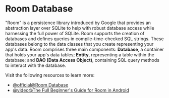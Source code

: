 # Room Database

"Room" is a persistence library introduced by Google that provides an abstraction layer over SQLite to help with robust database access while harnessing the full power of SQLite. Room supports the creation of databases and defines queries in compile-time-checked SQL strings. These databases belong to the data classes that you create representing your app's data. Room comprises three main components: **Database**, a container that holds your app's data tables; **Entity**, representing a table within the database; and **DAO (Data Access Object)**, containing SQL query methods to interact with the database.

Visit the following resources to learn more:

- [@official@Room Database](https://developer.android.com/training/data-storage/room)
- [@video@The Full Beginner's Guide for Room in Android](https://www.youtube.com/watch?v=bOd3wO0uFr8&t=10s)
